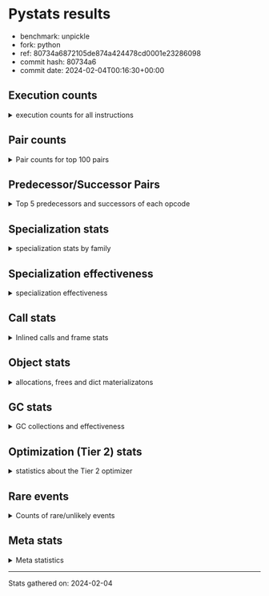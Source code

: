 
# Pystats results

- benchmark: unpickle
- fork: python
- ref: 80734a6872105de874a424478cd0001e23286098
- commit hash: 80734a6
- commit date: 2024-02-04T00:16:30+00:00

## Execution counts

<details>
<summary> execution counts for all instructions </summary>

|Name | Count | Self | Cumulative | Miss ratio | 
|---|---:|---:|---:|---:|
| LOAD_FAST | 4,957,200 | 38.4% | 38.4% |  |
| PUSH_NULL | 2,458,240 | 19.0% | 57.4% |  |
| POP_TOP | 2,457,680 | 19.0% | 76.5% |  |
| CALL_BUILTIN_FAST_WITH_KEYWORDS | 2,457,380 | 19.0% | 95.5% |  |
| STORE_FAST | 164,400 | 1.3% | 96.8% |  |
| JUMP_BACKWARD | 163,840 | 1.3% | 98.1% |  |
| FOR_ITER_TUPLE | 163,820 | 1.3% | 99.3% |  |
| GET_ITER | 41,040 | 0.3% | 99.6% |  |
| FOR_ITER_RANGE | 41,020 | 0.3% | 100.0% |  |
| CALL | 1,260 | 0.0% | 100.0% |  |
| LOAD_ATTR_MODULE | 420 | 0.0% | 100.0% |  |
| LOAD_ATTR | 400 | 0.0% | 100.0% |  |
| LOAD_GLOBAL_MODULE | 360 | 0.0% | 100.0% |  |
| LOAD_GLOBAL | 280 | 0.0% | 100.0% |  |
| LOAD_DEREF | 240 | 0.0% | 100.0% |  |
| LOAD_ATTR_WITH_HINT | 180 | 0.0% | 100.0% |  |
| RETURN_VALUE | 160 | 0.0% | 100.0% |  |
| CALL_FUNCTION_EX | 160 | 0.0% | 100.0% |  |
| RESUME_CHECK | 120 | 0.0% | 100.0% |  |
| NOP | 80 | 0.0% | 100.0% |  |
| BUILD_LIST | 80 | 0.0% | 100.0% |  |
| BUILD_TUPLE | 80 | 0.0% | 100.0% |  |
| CALL_INTRINSIC_1 | 80 | 0.0% | 100.0% |  |
| COPY_FREE_VARS | 80 | 0.0% | 100.0% |  |
| FOR_ITER | 80 | 0.0% | 100.0% |  |
| LIST_EXTEND | 80 | 0.0% | 100.0% |  |
| LOAD_FAST_LOAD_FAST | 80 | 0.0% | 100.0% |  |
| BINARY_OP_SUBTRACT_FLOAT | 60 | 0.0% | 100.0% |  |
| CALL_BUILTIN_CLASS | 60 | 0.0% | 100.0% |  |
| LOAD_GLOBAL_BUILTIN | 60 | 0.0% | 100.0% |  |
| BINARY_OP | 40 | 0.0% | 100.0% |  |
| RESUME | 40 | 0.0% | 100.0% |  |


</details>

## Pair counts

<details>
<summary> Pair counts for top 100 pairs </summary>

|Pair | Count | Self | Cumulative | 
|---|---:|---:|---:|
| PUSH_NULL LOAD_FAST | 2,457,760 | 19.0% | 19.0% |
| LOAD_FAST PUSH_NULL | 2,457,600 | 19.0% | 38.1% |
| CALL_BUILTIN_FAST_WITH_KEYWORDS POP_TOP | 2,457,200 | 19.0% | 57.1% |
| LOAD_FAST CALL_BUILTIN_FAST_WITH_KEYWORDS | 2,456,800 | 19.0% | 76.1% |
| POP_TOP LOAD_FAST | 2,334,720 | 18.1% | 94.2% |
| STORE_FAST LOAD_FAST | 164,160 | 1.3% | 95.5% |
| POP_TOP JUMP_BACKWARD | 122,880 | 1.0% | 96.5% |
| JUMP_BACKWARD FOR_ITER_TUPLE | 122,860 | 1.0% | 97.4% |
| FOR_ITER_TUPLE STORE_FAST | 122,860 | 1.0% | 98.4% |
| LOAD_FAST GET_ITER | 41,040 | 0.3% | 98.7% |
| FOR_ITER_TUPLE JUMP_BACKWARD | 40,960 | 0.3% | 99.0% |
| GET_ITER FOR_ITER_TUPLE | 40,940 | 0.3% | 99.3% |
| JUMP_BACKWARD FOR_ITER_RANGE | 40,940 | 0.3% | 99.6% |
| FOR_ITER_RANGE STORE_FAST | 40,940 | 0.3% | 99.9% |
| LOAD_FAST CALL | 840 | 0.0% | 99.9% |
| CALL POP_TOP | 480 | 0.0% | 100.0% |
| CALL CALL_BUILTIN_FAST_WITH_KEYWORDS | 460 | 0.0% | 100.0% |
| LOAD_ATTR_MODULE PUSH_NULL | 360 | 0.0% | 100.0% |
| LOAD_FAST LOAD_ATTR | 280 | 0.0% | 100.0% |
| PUSH_NULL CALL | 240 | 0.0% | 100.0% |
| CALL_BUILTIN_FAST_WITH_KEYWORDS STORE_FAST | 180 | 0.0% | 100.0% |
| LOAD_GLOBAL_MODULE LOAD_FAST | 180 | 0.0% | 100.0% |
| CALL STORE_FAST | 160 | 0.0% | 100.0% |
| LOAD_DEREF PUSH_NULL | 160 | 0.0% | 100.0% |
| LOAD_FAST LOAD_ATTR_MODULE | 160 | 0.0% | 100.0% |
| LOAD_ATTR LOAD_ATTR_MODULE | 140 | 0.0% | 100.0% |
| PUSH_NULL LOAD_GLOBAL | 120 | 0.0% | 100.0% |
| PUSH_NULL LOAD_GLOBAL_MODULE | 120 | 0.0% | 100.0% |
| LOAD_ATTR PUSH_NULL | 120 | 0.0% | 100.0% |
| LOAD_FAST LOAD_ATTR_WITH_HINT | 120 | 0.0% | 100.0% |
| LOAD_GLOBAL LOAD_GLOBAL_MODULE | 120 | 0.0% | 100.0% |
| LOAD_ATTR_WITH_HINT CALL_BUILTIN_FAST_WITH_KEYWORDS | 120 | 0.0% | 100.0% |
| LOAD_GLOBAL_MODULE LOAD_ATTR_MODULE | 120 | 0.0% | 100.0% |
| NOP LOAD_DEREF | 80 | 0.0% | 100.0% |
| POP_TOP NOP | 80 | 0.0% | 100.0% |
| RETURN_VALUE RETURN_VALUE | 80 | 0.0% | 100.0% |
| BUILD_LIST LOAD_DEREF | 80 | 0.0% | 100.0% |
| BUILD_TUPLE STORE_FAST | 80 | 0.0% | 100.0% |
| CALL LOAD_FAST | 80 | 0.0% | 100.0% |
| CALL_FUNCTION_EX COPY_FREE_VARS | 80 | 0.0% | 100.0% |
| CALL_INTRINSIC_1 CALL_FUNCTION_EX | 80 | 0.0% | 100.0% |
| LIST_EXTEND CALL_INTRINSIC_1 | 80 | 0.0% | 100.0% |
| LOAD_DEREF LIST_EXTEND | 80 | 0.0% | 100.0% |
| LOAD_FAST BUILD_LIST | 80 | 0.0% | 100.0% |
| LOAD_FAST BUILD_TUPLE | 80 | 0.0% | 100.0% |
| LOAD_FAST CALL_FUNCTION_EX | 80 | 0.0% | 100.0% |
| LOAD_FAST_LOAD_FAST LOAD_FAST | 80 | 0.0% | 100.0% |
| LOAD_GLOBAL LOAD_FAST | 80 | 0.0% | 100.0% |
| STORE_FAST LOAD_FAST_LOAD_FAST | 80 | 0.0% | 100.0% |
| STORE_FAST LOAD_GLOBAL | 80 | 0.0% | 100.0% |
| GET_ITER FOR_ITER_RANGE | 60 | 0.0% | 100.0% |
| CALL CALL | 60 | 0.0% | 100.0% |
| CALL_FUNCTION_EX RESUME_CHECK | 60 | 0.0% | 100.0% |
| COPY_FREE_VARS RESUME_CHECK | 60 | 0.0% | 100.0% |
| LOAD_ATTR CALL | 60 | 0.0% | 100.0% |
| LOAD_ATTR LOAD_ATTR_WITH_HINT | 60 | 0.0% | 100.0% |
| LOAD_GLOBAL LOAD_ATTR | 60 | 0.0% | 100.0% |
| BINARY_OP_SUBTRACT_FLOAT RETURN_VALUE | 60 | 0.0% | 100.0% |
| CALL_BUILTIN_CLASS STORE_FAST | 60 | 0.0% | 100.0% |
| LOAD_ATTR_MODULE STORE_FAST | 60 | 0.0% | 100.0% |
| LOAD_ATTR_WITH_HINT CALL | 60 | 0.0% | 100.0% |
| LOAD_GLOBAL_BUILTIN LOAD_FAST | 60 | 0.0% | 100.0% |
| LOAD_GLOBAL_MODULE LOAD_ATTR | 60 | 0.0% | 100.0% |
| RESUME_CHECK LOAD_DEREF | 60 | 0.0% | 100.0% |
| RESUME_CHECK LOAD_FAST | 60 | 0.0% | 100.0% |
| GET_ITER FOR_ITER | 40 | 0.0% | 100.0% |
| RETURN_VALUE LOAD_GLOBAL | 40 | 0.0% | 100.0% |
| RETURN_VALUE LOAD_GLOBAL_MODULE | 40 | 0.0% | 100.0% |
| FOR_ITER STORE_FAST | 40 | 0.0% | 100.0% |
| JUMP_BACKWARD FOR_ITER | 40 | 0.0% | 100.0% |
| LOAD_FAST BINARY_OP | 40 | 0.0% | 100.0% |
| LOAD_FAST BINARY_OP_SUBTRACT_FLOAT | 40 | 0.0% | 100.0% |
| LOAD_FAST CALL_BUILTIN_CLASS | 40 | 0.0% | 100.0% |
| STORE_FAST LOAD_GLOBAL_BUILTIN | 40 | 0.0% | 100.0% |
| STORE_FAST LOAD_GLOBAL_MODULE | 40 | 0.0% | 100.0% |
| FOR_ITER_RANGE LOAD_GLOBAL | 40 | 0.0% | 100.0% |
| FOR_ITER_RANGE LOAD_GLOBAL_MODULE | 40 | 0.0% | 100.0% |
| BINARY_OP RETURN_VALUE | 20 | 0.0% | 100.0% |
| BINARY_OP BINARY_OP_SUBTRACT_FLOAT | 20 | 0.0% | 100.0% |
| CALL CALL_BUILTIN_CLASS | 20 | 0.0% | 100.0% |
| CALL_FUNCTION_EX RESUME | 20 | 0.0% | 100.0% |
| COPY_FREE_VARS RESUME | 20 | 0.0% | 100.0% |
| FOR_ITER FOR_ITER_RANGE | 20 | 0.0% | 100.0% |
| FOR_ITER FOR_ITER_TUPLE | 20 | 0.0% | 100.0% |
| LOAD_ATTR STORE_FAST | 20 | 0.0% | 100.0% |
| LOAD_GLOBAL LOAD_GLOBAL_BUILTIN | 20 | 0.0% | 100.0% |
| RESUME LOAD_DEREF | 20 | 0.0% | 100.0% |
| RESUME LOAD_FAST | 20 | 0.0% | 100.0% |


</details>

## Predecessor/Successor Pairs

<details>
<summary> Top 5 predecessors and successors of each opcode </summary>

### GET_ITER

<details>
<summary> Successors and predecessors for GET_ITER </summary>

|Predecessors | Count | Percentage | 
|---|---:|---:|
| LOAD_FAST | 41,040 | 100.0% |

|Successors | Count | Percentage | 
|---|---:|---:|
| FOR_ITER_TUPLE | 40,940 | 99.8% |
| FOR_ITER_RANGE | 60 | 0.1% |
| FOR_ITER | 40 | 0.1% |


</details>

### NOP

<details>
<summary> Successors and predecessors for NOP </summary>

|Predecessors | Count | Percentage | 
|---|---:|---:|
| POP_TOP | 80 | 100.0% |

|Successors | Count | Percentage | 
|---|---:|---:|
| LOAD_DEREF | 80 | 100.0% |


</details>

### POP_TOP

<details>
<summary> Successors and predecessors for POP_TOP </summary>

|Predecessors | Count | Percentage | 
|---|---:|---:|
| CALL_BUILTIN_FAST_WITH_KEYWORDS | 2,457,200 | 100.0% |
| CALL | 480 | 0.0% |

|Successors | Count | Percentage | 
|---|---:|---:|
| LOAD_FAST | 2,334,720 | 95.0% |
| JUMP_BACKWARD | 122,880 | 5.0% |
| NOP | 80 | 0.0% |


</details>

### PUSH_NULL

<details>
<summary> Successors and predecessors for PUSH_NULL </summary>

|Predecessors | Count | Percentage | 
|---|---:|---:|
| LOAD_FAST | 2,457,600 | 100.0% |
| LOAD_ATTR_MODULE | 360 | 0.0% |
| LOAD_DEREF | 160 | 0.0% |
| LOAD_ATTR | 120 | 0.0% |

|Successors | Count | Percentage | 
|---|---:|---:|
| LOAD_FAST | 2,457,760 | 100.0% |
| CALL | 240 | 0.0% |
| LOAD_GLOBAL | 120 | 0.0% |
| LOAD_GLOBAL_MODULE | 120 | 0.0% |


</details>

### RETURN_VALUE

<details>
<summary> Successors and predecessors for RETURN_VALUE </summary>

|Predecessors | Count | Percentage | 
|---|---:|---:|
| RETURN_VALUE | 80 | 50.0% |
| BINARY_OP_SUBTRACT_FLOAT | 60 | 37.5% |
| BINARY_OP | 20 | 12.5% |

|Successors | Count | Percentage | 
|---|---:|---:|
| RETURN_VALUE | 80 | 50.0% |
| LOAD_GLOBAL | 40 | 25.0% |
| LOAD_GLOBAL_MODULE | 40 | 25.0% |


</details>

### BINARY_OP

<details>
<summary> Successors and predecessors for BINARY_OP </summary>

|Predecessors | Count | Percentage | 
|---|---:|---:|
| LOAD_FAST | 40 | 100.0% |

|Successors | Count | Percentage | 
|---|---:|---:|
| RETURN_VALUE | 20 | 50.0% |
| BINARY_OP_SUBTRACT_FLOAT | 20 | 50.0% |


</details>

### BUILD_LIST

<details>
<summary> Successors and predecessors for BUILD_LIST </summary>

|Predecessors | Count | Percentage | 
|---|---:|---:|
| LOAD_FAST | 80 | 100.0% |

|Successors | Count | Percentage | 
|---|---:|---:|
| LOAD_DEREF | 80 | 100.0% |


</details>

### BUILD_TUPLE

<details>
<summary> Successors and predecessors for BUILD_TUPLE </summary>

|Predecessors | Count | Percentage | 
|---|---:|---:|
| LOAD_FAST | 80 | 100.0% |

|Successors | Count | Percentage | 
|---|---:|---:|
| STORE_FAST | 80 | 100.0% |


</details>

### CALL

<details>
<summary> Successors and predecessors for CALL </summary>

|Predecessors | Count | Percentage | 
|---|---:|---:|
| LOAD_FAST | 840 | 66.7% |
| PUSH_NULL | 240 | 19.0% |
| CALL | 60 | 4.8% |
| LOAD_ATTR | 60 | 4.8% |
| LOAD_ATTR_WITH_HINT | 60 | 4.8% |

|Successors | Count | Percentage | 
|---|---:|---:|
| POP_TOP | 480 | 38.1% |
| CALL_BUILTIN_FAST_WITH_KEYWORDS | 460 | 36.5% |
| STORE_FAST | 160 | 12.7% |
| LOAD_FAST | 80 | 6.3% |
| CALL | 60 | 4.8% |


</details>

### CALL_FUNCTION_EX

<details>
<summary> Successors and predecessors for CALL_FUNCTION_EX </summary>

|Predecessors | Count | Percentage | 
|---|---:|---:|
| CALL_INTRINSIC_1 | 80 | 50.0% |
| LOAD_FAST | 80 | 50.0% |

|Successors | Count | Percentage | 
|---|---:|---:|
| COPY_FREE_VARS | 80 | 50.0% |
| RESUME_CHECK | 60 | 37.5% |
| RESUME | 20 | 12.5% |


</details>

### CALL_INTRINSIC_1

<details>
<summary> Successors and predecessors for CALL_INTRINSIC_1 </summary>

|Predecessors | Count | Percentage | 
|---|---:|---:|
| LIST_EXTEND | 80 | 100.0% |

|Successors | Count | Percentage | 
|---|---:|---:|
| CALL_FUNCTION_EX | 80 | 100.0% |


</details>

### COPY_FREE_VARS

<details>
<summary> Successors and predecessors for COPY_FREE_VARS </summary>

|Predecessors | Count | Percentage | 
|---|---:|---:|
| CALL_FUNCTION_EX | 80 | 100.0% |

|Successors | Count | Percentage | 
|---|---:|---:|
| RESUME_CHECK | 60 | 75.0% |
| RESUME | 20 | 25.0% |


</details>

### FOR_ITER

<details>
<summary> Successors and predecessors for FOR_ITER </summary>

|Predecessors | Count | Percentage | 
|---|---:|---:|
| GET_ITER | 40 | 50.0% |
| JUMP_BACKWARD | 40 | 50.0% |

|Successors | Count | Percentage | 
|---|---:|---:|
| STORE_FAST | 40 | 50.0% |
| FOR_ITER_RANGE | 20 | 25.0% |
| FOR_ITER_TUPLE | 20 | 25.0% |


</details>

### JUMP_BACKWARD

<details>
<summary> Successors and predecessors for JUMP_BACKWARD </summary>

|Predecessors | Count | Percentage | 
|---|---:|---:|
| POP_TOP | 122,880 | 75.0% |
| FOR_ITER_TUPLE | 40,960 | 25.0% |

|Successors | Count | Percentage | 
|---|---:|---:|
| FOR_ITER_TUPLE | 122,860 | 75.0% |
| FOR_ITER_RANGE | 40,940 | 25.0% |
| FOR_ITER | 40 | 0.0% |


</details>

### LIST_EXTEND

<details>
<summary> Successors and predecessors for LIST_EXTEND </summary>

|Predecessors | Count | Percentage | 
|---|---:|---:|
| LOAD_DEREF | 80 | 100.0% |

|Successors | Count | Percentage | 
|---|---:|---:|
| CALL_INTRINSIC_1 | 80 | 100.0% |


</details>

### LOAD_ATTR

<details>
<summary> Successors and predecessors for LOAD_ATTR </summary>

|Predecessors | Count | Percentage | 
|---|---:|---:|
| LOAD_FAST | 280 | 70.0% |
| LOAD_GLOBAL | 60 | 15.0% |
| LOAD_GLOBAL_MODULE | 60 | 15.0% |

|Successors | Count | Percentage | 
|---|---:|---:|
| LOAD_ATTR_MODULE | 140 | 35.0% |
| PUSH_NULL | 120 | 30.0% |
| CALL | 60 | 15.0% |
| LOAD_ATTR_WITH_HINT | 60 | 15.0% |
| STORE_FAST | 20 | 5.0% |


</details>

### LOAD_DEREF

<details>
<summary> Successors and predecessors for LOAD_DEREF </summary>

|Predecessors | Count | Percentage | 
|---|---:|---:|
| NOP | 80 | 33.3% |
| BUILD_LIST | 80 | 33.3% |
| RESUME_CHECK | 60 | 25.0% |
| RESUME | 20 | 8.3% |

|Successors | Count | Percentage | 
|---|---:|---:|
| PUSH_NULL | 160 | 66.7% |
| LIST_EXTEND | 80 | 33.3% |


</details>

### LOAD_FAST

<details>
<summary> Successors and predecessors for LOAD_FAST </summary>

|Predecessors | Count | Percentage | 
|---|---:|---:|
| PUSH_NULL | 2,457,760 | 49.6% |
| POP_TOP | 2,334,720 | 47.1% |
| STORE_FAST | 164,160 | 3.3% |
| LOAD_GLOBAL_MODULE | 180 | 0.0% |
| CALL | 80 | 0.0% |

|Successors | Count | Percentage | 
|---|---:|---:|
| PUSH_NULL | 2,457,600 | 49.6% |
| CALL_BUILTIN_FAST_WITH_KEYWORDS | 2,456,800 | 49.6% |
| GET_ITER | 41,040 | 0.8% |
| CALL | 840 | 0.0% |
| LOAD_ATTR | 280 | 0.0% |


</details>

### LOAD_FAST_LOAD_FAST

<details>
<summary> Successors and predecessors for LOAD_FAST_LOAD_FAST </summary>

|Predecessors | Count | Percentage | 
|---|---:|---:|
| STORE_FAST | 80 | 100.0% |

|Successors | Count | Percentage | 
|---|---:|---:|
| LOAD_FAST | 80 | 100.0% |


</details>

### LOAD_GLOBAL

<details>
<summary> Successors and predecessors for LOAD_GLOBAL </summary>

|Predecessors | Count | Percentage | 
|---|---:|---:|
| PUSH_NULL | 120 | 42.9% |
| STORE_FAST | 80 | 28.6% |
| RETURN_VALUE | 40 | 14.3% |
| FOR_ITER_RANGE | 40 | 14.3% |

|Successors | Count | Percentage | 
|---|---:|---:|
| LOAD_GLOBAL_MODULE | 120 | 42.9% |
| LOAD_FAST | 80 | 28.6% |
| LOAD_ATTR | 60 | 21.4% |
| LOAD_GLOBAL_BUILTIN | 20 | 7.1% |


</details>

### STORE_FAST

<details>
<summary> Successors and predecessors for STORE_FAST </summary>

|Predecessors | Count | Percentage | 
|---|---:|---:|
| FOR_ITER_TUPLE | 122,860 | 74.7% |
| FOR_ITER_RANGE | 40,940 | 24.9% |
| CALL_BUILTIN_FAST_WITH_KEYWORDS | 180 | 0.1% |
| CALL | 160 | 0.1% |
| BUILD_TUPLE | 80 | 0.0% |

|Successors | Count | Percentage | 
|---|---:|---:|
| LOAD_FAST | 164,160 | 99.9% |
| LOAD_FAST_LOAD_FAST | 80 | 0.0% |
| LOAD_GLOBAL | 80 | 0.0% |
| LOAD_GLOBAL_BUILTIN | 40 | 0.0% |
| LOAD_GLOBAL_MODULE | 40 | 0.0% |


</details>

### RESUME

<details>
<summary> Successors and predecessors for RESUME </summary>

|Predecessors | Count | Percentage | 
|---|---:|---:|
| CALL_FUNCTION_EX | 20 | 50.0% |
| COPY_FREE_VARS | 20 | 50.0% |

|Successors | Count | Percentage | 
|---|---:|---:|
| LOAD_DEREF | 20 | 50.0% |
| LOAD_FAST | 20 | 50.0% |


</details>

### BINARY_OP_SUBTRACT_FLOAT

<details>
<summary> Successors and predecessors for BINARY_OP_SUBTRACT_FLOAT </summary>

|Predecessors | Count | Percentage | 
|---|---:|---:|
| LOAD_FAST | 40 | 66.7% |
| BINARY_OP | 20 | 33.3% |

|Successors | Count | Percentage | 
|---|---:|---:|
| RETURN_VALUE | 60 | 100.0% |


</details>

### CALL_BUILTIN_CLASS

<details>
<summary> Successors and predecessors for CALL_BUILTIN_CLASS </summary>

|Predecessors | Count | Percentage | 
|---|---:|---:|
| LOAD_FAST | 40 | 66.7% |
| CALL | 20 | 33.3% |

|Successors | Count | Percentage | 
|---|---:|---:|
| STORE_FAST | 60 | 100.0% |


</details>

### CALL_BUILTIN_FAST_WITH_KEYWORDS

<details>
<summary> Successors and predecessors for CALL_BUILTIN_FAST_WITH_KEYWORDS </summary>

|Predecessors | Count | Percentage | 
|---|---:|---:|
| LOAD_FAST | 2,456,800 | 100.0% |
| CALL | 460 | 0.0% |
| LOAD_ATTR_WITH_HINT | 120 | 0.0% |

|Successors | Count | Percentage | 
|---|---:|---:|
| POP_TOP | 2,457,200 | 100.0% |
| STORE_FAST | 180 | 0.0% |


</details>

### FOR_ITER_RANGE

<details>
<summary> Successors and predecessors for FOR_ITER_RANGE </summary>

|Predecessors | Count | Percentage | 
|---|---:|---:|
| JUMP_BACKWARD | 40,940 | 99.8% |
| GET_ITER | 60 | 0.1% |
| FOR_ITER | 20 | 0.0% |

|Successors | Count | Percentage | 
|---|---:|---:|
| STORE_FAST | 40,940 | 99.8% |
| LOAD_GLOBAL | 40 | 0.1% |
| LOAD_GLOBAL_MODULE | 40 | 0.1% |


</details>

### FOR_ITER_TUPLE

<details>
<summary> Successors and predecessors for FOR_ITER_TUPLE </summary>

|Predecessors | Count | Percentage | 
|---|---:|---:|
| JUMP_BACKWARD | 122,860 | 75.0% |
| GET_ITER | 40,940 | 25.0% |
| FOR_ITER | 20 | 0.0% |

|Successors | Count | Percentage | 
|---|---:|---:|
| STORE_FAST | 122,860 | 75.0% |
| JUMP_BACKWARD | 40,960 | 25.0% |


</details>

### LOAD_ATTR_MODULE

<details>
<summary> Successors and predecessors for LOAD_ATTR_MODULE </summary>

|Predecessors | Count | Percentage | 
|---|---:|---:|
| LOAD_FAST | 160 | 38.1% |
| LOAD_ATTR | 140 | 33.3% |
| LOAD_GLOBAL_MODULE | 120 | 28.6% |

|Successors | Count | Percentage | 
|---|---:|---:|
| PUSH_NULL | 360 | 85.7% |
| STORE_FAST | 60 | 14.3% |


</details>

### LOAD_ATTR_WITH_HINT

<details>
<summary> Successors and predecessors for LOAD_ATTR_WITH_HINT </summary>

|Predecessors | Count | Percentage | 
|---|---:|---:|
| LOAD_FAST | 120 | 66.7% |
| LOAD_ATTR | 60 | 33.3% |

|Successors | Count | Percentage | 
|---|---:|---:|
| CALL_BUILTIN_FAST_WITH_KEYWORDS | 120 | 66.7% |
| CALL | 60 | 33.3% |


</details>

### LOAD_GLOBAL_BUILTIN

<details>
<summary> Successors and predecessors for LOAD_GLOBAL_BUILTIN </summary>

|Predecessors | Count | Percentage | 
|---|---:|---:|
| STORE_FAST | 40 | 66.7% |
| LOAD_GLOBAL | 20 | 33.3% |

|Successors | Count | Percentage | 
|---|---:|---:|
| LOAD_FAST | 60 | 100.0% |


</details>

### LOAD_GLOBAL_MODULE

<details>
<summary> Successors and predecessors for LOAD_GLOBAL_MODULE </summary>

|Predecessors | Count | Percentage | 
|---|---:|---:|
| PUSH_NULL | 120 | 33.3% |
| LOAD_GLOBAL | 120 | 33.3% |
| RETURN_VALUE | 40 | 11.1% |
| STORE_FAST | 40 | 11.1% |
| FOR_ITER_RANGE | 40 | 11.1% |

|Successors | Count | Percentage | 
|---|---:|---:|
| LOAD_FAST | 180 | 50.0% |
| LOAD_ATTR_MODULE | 120 | 33.3% |
| LOAD_ATTR | 60 | 16.7% |


</details>

### RESUME_CHECK

<details>
<summary> Successors and predecessors for RESUME_CHECK </summary>

|Predecessors | Count | Percentage | 
|---|---:|---:|
| CALL_FUNCTION_EX | 60 | 50.0% |
| COPY_FREE_VARS | 60 | 50.0% |

|Successors | Count | Percentage | 
|---|---:|---:|
| LOAD_DEREF | 60 | 50.0% |
| LOAD_FAST | 60 | 50.0% |


</details>


</details>

## Specialization stats

<details>
<summary> specialization stats by family </summary>

### BINARY_OP

<details>
<summary> specialization stats for BINARY_OP family </summary>

|Kind | Count | Ratio | 
|---|---:|---:|
|     deferred | 20 | 20.0% |
|          hit | 60 | 60.0% |

| | Count | Ratio | 
|---|---:|---:|
| Success | 20 | 100.0% |
| Failure | 0 | 0.0% |


</details>

### CALL

<details>
<summary> specialization stats for CALL family </summary>

|Kind | Count | Ratio | 
|---|---:|---:|
|     deferred | 720 | 0.0% |
|          hit | 2,457,440 | 99.9% |

| | Count | Ratio | 
|---|---:|---:|
| Success | 480 | 88.9% |
| Failure | 60 | 11.1% |

|Failure kind | Count | Ratio | 
|---|---:|---:|
| cfunc noargs | 60 | 100.0% |


</details>

### FOR_ITER

<details>
<summary> specialization stats for FOR_ITER family </summary>

|Kind | Count | Ratio | 
|---|---:|---:|
|     deferred | 40 | 0.0% |
|          hit | 204,840 | 100.0% |

| | Count | Ratio | 
|---|---:|---:|
| Success | 40 | 100.0% |
| Failure | 0 | 0.0% |


</details>

### LOAD_ATTR

<details>
<summary> specialization stats for LOAD_ATTR family </summary>

|Kind | Count | Ratio | 
|---|---:|---:|
|     deferred | 200 | 20.0% |
|          hit | 600 | 60.0% |

| | Count | Ratio | 
|---|---:|---:|
| Success | 200 | 100.0% |
| Failure | 0 | 0.0% |


</details>

### LOAD_GLOBAL

<details>
<summary> specialization stats for LOAD_GLOBAL family </summary>

|Kind | Count | Ratio | 
|---|---:|---:|
|     deferred | 140 | 20.0% |
|          hit | 420 | 60.0% |

| | Count | Ratio | 
|---|---:|---:|
| Success | 140 | 100.0% |
| Failure | 0 | 0.0% |


</details>


</details>

## Specialization effectiveness

<details>
<summary> specialization effectiveness </summary>

|Instructions | Count | Ratio | 
|---|---:|---:|
| Basic | 10,243,560 | 79.4% |
| Not specialized | 2,060 | 0.0% |
| Specialized hits | 2,663,480 | 20.6% |
| Specialized misses | 0 | 0.0% |

### Deferred by instruction

<details>
<summary> deferred by instruction </summary>

|Name | Count | Ratio | 
|---|---:|---:|
| CALL | 720 | 64.3% |
| LOAD_ATTR | 200 | 17.9% |
| LOAD_GLOBAL | 140 | 12.5% |
| FOR_ITER | 40 | 3.6% |
| BINARY_OP | 20 | 1.8% |
| BINARY_SLICE | 0 | 0.0% |
| STORE_SLICE | 0 | 0.0% |
| BINARY_SUBSCR | 0 | 0.0% |
| GET_ITER | 0 | 0.0% |
| NOP | 0 | 0.0% |


</details>

### Misses by instruction

<details>
<summary> misses by instruction </summary>


</details>


</details>

## Call stats

<details>
<summary> Inlined calls and frame stats </summary>

| | Count | Ratio | 
|---|---:|---:|
| Calls to PyEval_EvalDefault | 0 | 0.0% |
| Calls to Python functions inlined | 160 | 100.0% |
| Calls via PyEval_EvalFrame (total) | 0 | 0.0% |
| Calls via PyEval_EvalFrame (vector) | 0 | 0.0% |
| Calls via PyEval_EvalFrame (generator) | 0 | 0.0% |
| Calls via PyEval_EvalFrame (legacy) | 0 | 0.0% |
| Calls via PyEval_EvalFrame (function vectorcall) | 0 | 0.0% |
| Calls via PyEval_EvalFrame (build class) | 0 | 0.0% |
| Calls via PyEval_EvalFrame (slot) | 0 | 0.0% |
| Calls via PyEval_EvalFrame (function ex) | 160 | 100.0% |
| Calls via PyEval_EvalFrame (api) | 0 | 0.0% |
| Calls via PyEval_EvalFrame (method) | 0 | 0.0% |
| Frame objects created | 0 | 0.0% |
| Frames pushed | 0 | 0.0% |


</details>

## Object stats

<details>
<summary> allocations, frees and dict materializatons </summary>

| | Count | Ratio | 
|---|---:|---:|
| Allocations from freelist | 14,746,400 | 7.0% |
| Frees to freelist | 14,746,340 |  |
| Allocations | 195,033,540 | 93.0% |
| Allocations to 512 bytes | 191,756,100 | 91.4% |
| Allocations to 4 kbytes | 3,277,120 | 1.6% |
| Allocations over 4 kbytes | 320 | 0.0% |
| Frees | 202,401,816 |  |
| New values | 0 |  |
| Interpreter increfs | 5,082,080 | 1.1% |
| Interpreter decrefs | 7,642,580 | 1.2% |
| Increfs | 460,455,084 | 98.9% |
| Decrefs | 641,454,541 | 98.8% |
| Materialize dict (on request) | 0 |  |
| Materialize dict (new key) | 0 |  |
| Materialize dict (too big) | 0 |  |
| Materialize dict (str subclass) | 0 |  |
| Dematerialize dict | 0 |  |
| Method cache hits | 4,096,674 |  |
| Method cache misses | 819,426 |  |
| Method cache collisions | 819,061 |  |
| Method cache dunder hits | 1,639,046 |  |
| Method cache dunder misses | 74 |  |


</details>

## GC stats

<details>
<summary> GC collections and effectiveness </summary>

|Generation | Collections | Objects collected | Object visits | 
|---:|---:|---:|---:|
| 0 | 0 | 0 | 0 |
| 1 | 0 | 0 | 0 |
| 2 | 0 | 0 | 0 |


</details>

## Optimization (Tier 2) stats

<details>
<summary> statistics about the Tier 2 optimizer </summary>

| | Count | Ratio | 
|---|---:|---:|
| Optimization attempts | 0 |  |
| Traces created | 0 |  |
| Trace stack overflow | 0 |  |
| Trace stack underflow | 0 |  |
| Trace too long | 0 |  |
| Trace too short | 0 |  |
| Inner loop found | 0 |  |
| Recursive call | 0 |  |
| Low confidence | 0 |  |
| Traces executed | 0 |  |
| Uops executed | 0 |  |

### Trace length histogram

<details>
<summary> trace length histogram </summary>

|Range | Count | Ratio | 
|---|---:|---:|
| <= 1 | 0 |  |


</details>

### Optimized trace length histogram

<details>
<summary> optimized trace length histogram </summary>

|Range | Count | Ratio | 
|---|---:|---:|
| <= 1 | 0 |  |


</details>

### Trace run length histogram

<details>
<summary> trace run length histogram </summary>

|Range | Count | Ratio | 
|---|---:|---:|
| <= 1 | 0 |  |


</details>

### Uop execution stats

<details>
<summary> uop execution stats </summary>


</details>

### Unsupported opcodes

<details>
<summary> unsupported opcodes </summary>


</details>


</details>

## Rare events

<details>
<summary> Counts of rare/unlikely events </summary>

|Event | Count | 
|---|---:|
| set_class | 0 |
| set_bases | 0 |
| set_eval_frame_func | 0 |
| builtin_dict | 0 |
| func_modification | 0 |


</details>

## Meta stats

<details>
<summary> Meta statistics </summary>

| | Count | 
|---|---:|
| Number of data files | 20 |


</details>

---
Stats gathered on: 2024-02-04
